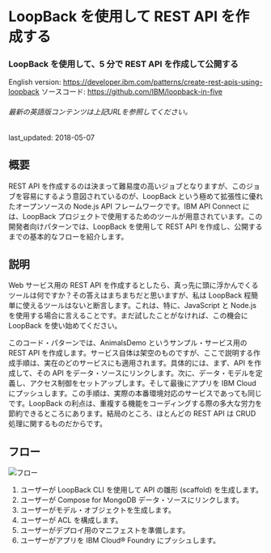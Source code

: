 # LoopBack を使用して REST API を作成する

### LoopBack を使用して、5 分で REST API を作成して公開する

English version: https://developer.ibm.com/patterns/create-rest-apis-using-loopback
  ソースコード: https://github.com/IBM/loopback-in-five

###### 最新の英語版コンテンツは上記URLを参照してください。
last_updated: 2018-05-07

 
## 概要

REST API を作成するのは決まって難易度の高いジョブとなりますが、このジョブを容易にするよう意図されているのが、LoopBack という極めて拡張性に優れたオープンソースの Node.js API フレームワークです。IBM API Connect には、LoopBack プロジェクトで使用するためのツールが用意されています。この開発者向けパターンでは、LoopBack を使用して REST API を作成し、公開するまでの基本的なフローを紹介します。

## 説明

Web サービス用の REST API を作成するとしたら、真っ先に頭に浮かんでくるツールは何ですか？その答えはまちまちだと思いますが、私は LoopBack 程簡単に使えるツールはないと断言します。これは、特に、JavaScript と Node.js を使用する場合に言えることです。まだ試したことがなければ、この機会に LoopBack を使い始めてください。

このコード・パターンでは、AnimalsDemo というサンプル・サービス用の REST API を作成します。サービス自体は架空のものですが、ここで説明する作成手順は、実在のどのサービスにも適用されます。具体的には、まず、API を作成して、その API をデータ・ソースにリンクします。次に、データ・モデルを定義し、アクセス制御をセットアップします。そして最後にアプリを IBM Cloud にプッシュします。この手順は、実際の本番環境対応のサービスであっても同じです。LoopBack の利点は、重複する機能をコーディングする際の多大な労力を節約できるところにあります。結局のところ、ほとんどの REST API は CRUD 処理に関するものだからです。

## フロー

![フロー](../../images/rest-apis-loopback-diagram.png)

1. ユーザーが LoopBack CLI を使用して API の雛形 (scaffold) を生成します。
1. ユーザーが Compose for MongoDB データ・ソースにリンクします。
1. ユーザーがモデル・オブジェクトを生成します。
1. ユーザーが ACL を構成します。
1. ユーザーがデプロイ用のマニフェストを準備します。
1. ユーザーがアプリを IBM Cloud® Foundry にプッシュします。
